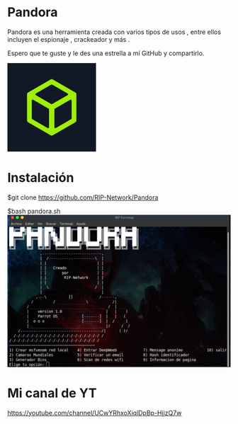 # Pandora
Pandora es una herramienta creada con varios tipos de usos , entre ellos incluyen el espionaje , crackeador y más .

Espero que te guste y le des una estrella a mí GitHub y compartirlo.

![Screenshot](1641810311920.jpeg)
# Instalación

$git clone https://github.com/RIP-Network/Pandora

$bash pandora.sh
![Screenshot](photo_2022-08-29_11-47-42.jpg)

# Mi canal de YT

https://youtube.com/channel/UCwYRhxoXiqlDpBp-HjjzQ7w
